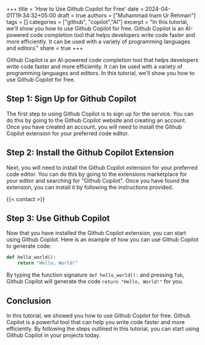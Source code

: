 +++
title = 'How to Use Github Copilot for Free'
date = 2024-04-01T19:34:32+05:00
draft = true
authors = ["Muhammad Inam Ur Rehman"]
tags = []
categories = ["github", "copilot","AI"]
excerpt = "In this tutorial, we'll show you how to use Github Copilot for free. Github Copilot is an AI-powered code completion tool that helps developers write code faster and more efficiently. It can be used with a variety of programming languages and editors."
share = true
+++

Github Copilot is an AI-powered code completion tool that helps developers write code faster and more efficiently. It can be used with a variety of programming languages and editors. In this tutorial, we'll show you how to use Github Copilot for free.

## Step 1: Sign Up for Github Copilot

The first step to using Github Copilot is to sign up for the service. You can do this by going to the Github Copilot website and creating an account. Once you have created an account, you will need to install the Github Copilot extension for your preferred code editor.

## Step 2: Install the Github Copilot Extension

Next, you will need to install the Github Copilot extension for your preferred code editor. You can do this by going to the extensions marketplace for your editor and searching for "Github Copilot". Once you have found the extension, you can install it by following the instructions provided.

{{< contact >}}

## Step 3: Use Github Copilot

Now that you have installed the Github Copilot extension, you can start using Github Copilot. Here is an example of how you can use Github Copilot to generate code:

```python
def hello_world():
    return "Hello, World!"
```

By typing the function signature `def hello_world():` and pressing `Tab`, Github Copilot will generate the code `return "Hello, World!"` for you.

## Conclusion

In this tutorial, we showed you how to use Github Copilot for free. Github Copilot is a powerful tool that can help you write code faster and more efficiently. By following the steps outlined in this tutorial, you can start using Github Copilot in your projects today.
